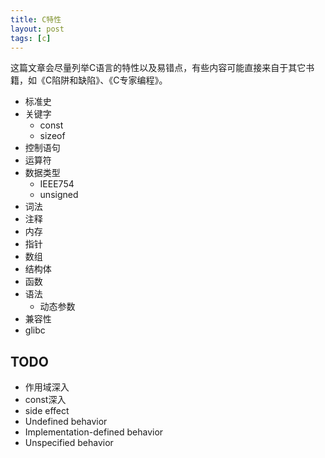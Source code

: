 ```yaml
---
title: C特性
layout: post
tags: [c]
---
```


这篇文章会尽量列举C语言的特性以及易错点，有些内容可能直接来自于其它书籍，如《C陷阱和缺陷》、《C专家编程》。

* 标准史
* 关键字
    * const
    * sizeof
* 控制语句
* 运算符
* 数据类型
    * IEEE754
    * unsigned
* 词法
* 注释
* 内存
* 指针
* 数组
* 结构体
* 函数
* 语法
    * 动态参数
* 兼容性
* glibc


## TODO

* 作用域深入
* const深入
* side effect
* Undefined behavior
* Implementation-defined behavior
* Unspecified behavior
